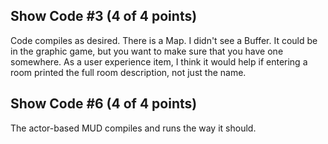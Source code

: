 ## Show Code #3 (4 of 4 points)

Code compiles as desired. There is a Map. I didn't see a Buffer. It could be in the graphic game, but you want to
make sure that you have one somewhere. As a user experience item, I think it would help if entering a room printed
the full room description, not just the name.

## Show Code #6 (4 of 4 points)

The actor-based MUD compiles and runs the way it should.
